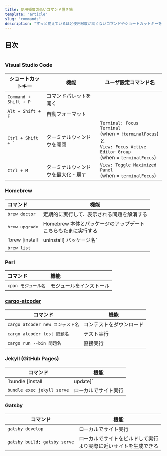 ```yaml
---
title: 使用頻度の低いコマンド置き場
template: "article"
slug: "commands"
description: "ずっと覚えているほど使用頻度が高くないコマンドやショートカットキーをメモ代わりに書き留めておく場所。"
---
```


## 目次

```toc

```

### Visual Studio Code

| ショートカットキー     | 機能                               | ユーザ設定コマンド名                                         |
| ---------------------- | ---------------------------------- | ------------------------------------------------------------ |
| `Command + Shift + P`  | コマンドパレットを開く             |                                                              |
| `Alt + Shift + F`      | 自動フォーマット                   |                                                              |
| `` Ctrl + Shift + ` `` | ターミナルウィンドウを開閉         | `Terminal: Focus Terminal`<br>(when = `!terminalFocus`) と<br>`View: Focus Active Editor Group`<br>(when = `terminalFocus`) |
| `Ctrl + M`             | ターミナルウィンドウを最大化・戻す | `View: Toggle Maximized Panel`<br>(when = `terminalFocus`)   |

### Homebrew

| コマンド                                | 機能                                                         |
| :-------------------------------------- | ------------------------------------------------------------ |
| `brew doctor`                           | 定期的に実行して、表示される問題を解消する                   |
| `brew upgrade`                          | Homebrew 本体とパッケージのアップデート<br>こちらもたまに実行する |
| `brew [install|uninstall] パッケージ名` |                                                              |
| `brew list`                             |                                                              |

### Perl

| コマンド            | 機能                     |
| :------------------ | :----------------------- |
| `cpan モジュール名` | モジュールをインストール |

### [cargo-atcoder](https://github.com/tanakh/cargo-atcoder)

| コマンド                         | 機能                     |
| -------------------------------- | ------------------------ |
| `cargo atcoder new コンテスト名` | コンテストをダウンロード |
| `cargo atcoder test 問題名`      | テスト実行               |
| `cargo run --bin 問題名`         | 直接実行                 |

### Jekyll (GitHub Pages)

| コマンド                   | 機能                                             |
| -------------------------- | ------------------------------------------------ |
| `bundle [install|update]`  | Gemfile 中の依存関係をインストール[アップデート] |
| `bundle exec jekyll serve` | ローカルでサイト実行                             |

### Gatsby

| コマンド                     | 機能                                                         |
| ---------------------------- | ------------------------------------------------------------ |
| `gatsby develop`             | ローカルでサイト実行                                         |
| `gatsby build; gatsby serve` | ローカルでサイトをビルドして実行<br>より実際に近いサイトを生成できる |

